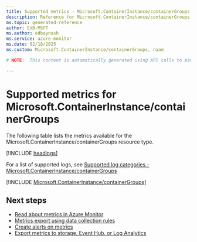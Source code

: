 ```yaml
---
title: Supported metrics - Microsoft.ContainerInstance/containerGroups
description: Reference for Microsoft.ContainerInstance/containerGroups metrics in Azure Monitor.
ms.topic: generated-reference
author: EdB-MSFT
ms.author: edbaynash
ms.service: azure-monitor
ms.date: 02/18/2025
ms.custom: Microsoft.ContainerInstance/containerGroups, naam

# NOTE:  This content is automatically generated using API calls to Azure. Any edits made on these files will be overwritten in the next run of the script. 

---
```


  
# Supported metrics for Microsoft.ContainerInstance/containerGroups
  
The following table lists the metrics available for the Microsoft.ContainerInstance/containerGroups resource type.  
  
  
[!INCLUDE [headings](~/reusable-content/ce-skilling/azure/includes/azure-monitor/reference/metrics/metrics-headings.md)]  
  
  
  
For a list of supported logs, see [Supported log categories - Microsoft.ContainerInstance/containerGroups](../supported-logs/microsoft-containerinstance-containergroups-logs.md)  
  
 

[!INCLUDE [Microsoft.ContainerInstance/containerGroups](~/reusable-content/ce-skilling/azure/includes/azure-monitor/reference/metrics/microsoft-containerinstance-containergroups-metrics-include.md)]  



## Next steps

- [Read about metrics in Azure Monitor](/azure/azure-monitor/data-platform)
- [Metrics export using data collection rules](/azure/azure-monitor/essentials/data-collection-metrics)
- [Create alerts on metrics](/azure/azure-monitor/alerts/alerts-overview)
- [Export metrics to storage, Event Hub, or Log Analytics](/azure/azure-monitor/essentials/platform-logs-overview)
